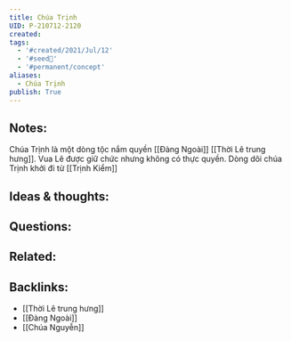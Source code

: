 ```yaml
---
title: Chúa Trịnh
UID: P-210712-2120
created: 
tags:
  - '#created/2021/Jul/12'
  - '#seed🥜'
  - '#permanent/concept'
aliases:
  - Chúa Trịnh
publish: True
---
```


## Notes:
Chúa Trịnh là một dòng tộc nắm quyền [[Đàng Ngoài]] [[Thời Lê trung hưng]]. Vua Lê được giữ chức nhưng không có thực quyền.
Dòng dõi chúa Trịnh khởi đi từ [[Trịnh Kiểm]]

## Ideas & thoughts:

## Questions:

## Related:



## Backlinks:
- [[Thời Lê trung hưng]]
- [[Đàng Ngoài]]
- [[Chúa Nguyễn]]
